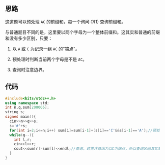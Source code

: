 ## 思路

这道题可以预处理 `AC` 的前缀和，每一个询问 $O(1)$ 查询前缀和。

与普通题目不同的是，这里要以两个字母为一个整体前缀和。这其实和普通的前缀和没有多少区别，只要：

1. 以 `A` 或 `C` 为记录一组 `AC` 的“端点”。

2. 预处理时判断当前两个字母是不是 `AC`。

3. 查询时注意边界。

## 代码

```cpp
#include<bits/stdc++.h>
using namespace std;
int n,q,sum[200005];
string s;
signed main(){
  cin>>n>>q>>s;
  s='#'+s;
  for(int i=2;i<=n;i++) sum[i]=sum[i-1]+(s[i]=='C'&&s[i-1]=='A');//预处理，这里是以 C 为“端点”
  while(q--){
    int l,r;
    cin>>l>>r;
    cout<<sum[r]-sum[l]<<endl;//查询，这里注意因为以C为端点，所以查询区间其实是 [l+1,r]，如果以 A 为端点，区间就是 [l,r-1]。
  }
}
```